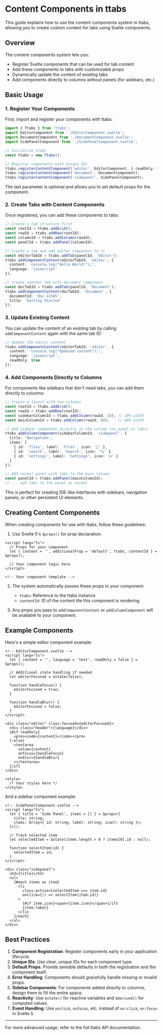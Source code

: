 # Content Components in ttabs

This guide explains how to use the content components system in ttabs, allowing you to create custom content for tabs using Svelte components.

## Overview

The content components system lets you:
- Register Svelte components that can be used for tab content
- Add these components to tabs with customizable props
- Dynamically update the content of existing tabs
- Add components directly to columns without panels (for sidebars, etc.)

## Basic Usage

### 1. Register Your Components

First, import and register your components with ttabs:

```typescript
import { Ttabs } from 'ttabs';
import EditorComponent from './EditorComponent.svelte';
import DocumentComponent from './DocumentComponent.svelte';
import SidePanelComponent from './SidePanelComponent.svelte';

// Initialize ttabs
const ttabs = new Ttabs();

// Register components with unique IDs
ttabs.registerContentComponent('editor', EditorComponent, { readOnly: false });
ttabs.registerContentComponent('document', DocumentComponent);
ttabs.registerContentComponent('sidepanel', SidePanelComponent);
```

The last parameter is optional and allows you to set default props for the component.

### 2. Create Tabs with Content Components

Once registered, you can add these components to tabs:

```typescript
// Create a tab structure first
const rootId = ttabs.addGrid();
const rowId = ttabs.addRow(rootId);
const columnId = ttabs.addColumn(rowId);
const panelId = ttabs.addPanel(columnId);

// Create a tab and add editor component to it
const editorTabId = ttabs.addTab(panelId, 'Editor');
ttabs.addComponentContent(editorTabId, 'editor', { 
  content: 'console.log("Hello World!");',
  language: 'javascript'
});

// Create another tab with document component
const docTabId = ttabs.addTab(panelId, 'Document');
ttabs.addComponentContent(docTabId, 'document', { 
  documentId: 'doc-12345',
  title: 'Getting Started'
});
```

### 3. Update Existing Content

You can update the content of an existing tab by calling `addComponentContent` again with the same tab ID:

```typescript
// Update the editor content
ttabs.addComponentContent(editorTabId, 'editor', { 
  content: 'console.log("Updated content");',
  language: 'javascript',
  readOnly: true
});
```

### 4. Add Components Directly to Columns

For components like sidebars that don't need tabs, you can add them directly to columns:

```typescript
// Create a layout with two columns
const rootId = ttabs.addGrid();
const rowId = ttabs.addRow(rootId);
const sidebarColumnId = ttabs.addColumn(rowId, 20); // 20% width
const mainColumnId = ttabs.addColumn(rowId, 80);    // 80% width

// Add sidebar component directly to the column (no panel or tabs)
ttabs.addColumnComponent(sidebarColumnId, 'sidepanel', {
  title: 'Navigation',
  items: [
    { id: 'files', label: 'Files', icon: '📁' },
    { id: 'search', label: 'Search', icon: '🔍' },
    { id: 'settings', label: 'Settings', icon: '⚙️' }
  ]
});

// Add normal panel with tabs to the main column
const panelId = ttabs.addPanel(mainColumnId);
// ... add tabs to the panel as normal
```

This is perfect for creating IDE-like interfaces with sidebars, navigation panels, or other persistent UI elements.

## Creating Content Components

When creating components for use with ttabs, follow these guidelines:

1. Use Svelte 5's `$props()` for prop declaration:

```svelte
<script lang="ts">
  // Props for your component
  let { content = '', additionalProp = 'default', ttabs, contentId } = $props();
  
  // Your component logic here
</script>

<!-- Your component template -->
```

2. The system automatically passes these props to your component:
   - `ttabs`: Reference to the ttabs instance
   - `contentId`: ID of the content tile this component is rendering

3. Any props you pass to `addComponentContent` or `addColumnComponent` will be available to your component.

## Example Components

Here's a simple editor component example:

```svelte
<!-- EditorComponent.svelte -->
<script lang="ts">
  let { content = '', language = 'text', readOnly = false } = $props();
  
  // Additional state handling if needed
  let editorFocused = $state(false);
  
  function handleFocus() {
    editorFocused = true;
  }
  
  function handleBlur() {
    editorFocused = false;
  }
</script>

<div class="editor" class:focused={editorFocused}>
  <div class="header">{language}</div>
  {#if readOnly}
    <pre><code>{content}</code></pre>
  {:else}
    <textarea 
      value={content} 
      onfocus={handleFocus}
      onblur={handleBlur}
    ></textarea>
  {/if}
</div>

<style>
  /* Your styles here */
</style>
```

And a sidebar component example:

```svelte
<!-- SidePanelComponent.svelte -->
<script lang="ts">
  let { title = 'Side Panel', items = [] } = $props<{
    title: string;
    items: Array<{ id: string; label: string; icon?: string }>;
  }>();

  // Track selected item
  let selectedItem = $state(items.length > 0 ? items[0].id : null);
  
  function selectItem(id) {
    selectedItem = id;
  }
</script>

<div class="sidepanel">
  <h3>{title}</h3>
  <ul>
    {#each items as item}
      <li 
        class:active={selectedItem === item.id}
        onclick={() => selectItem(item.id)}
      >
        {#if item.icon}<span>{item.icon}</span>{/if}
        {item.label}
      </li>
    {/each}
  </ul>
</div>
```

## Best Practices

1. **Component Registration**: Register components early in your application lifecycle.
2. **Unique IDs**: Use clear, unique IDs for each component type.
3. **Default Props**: Provide sensible defaults in both the registration and the component itself.
4. **Error Handling**: Components should gracefully handle missing or invalid props.
5. **Sidebar Components**: For components added directly to columns, design them to fill the entire space.
6. **Reactivity**: Use `$state()` for reactive variables and `$derived()` for computed values.
7. **Event Handling**: Use `onclick`, `onfocus`, etc. instead of `on:click`, `on:focus` in Svelte 5.

---

For more advanced usage, refer to the full ttabs API documentation. 